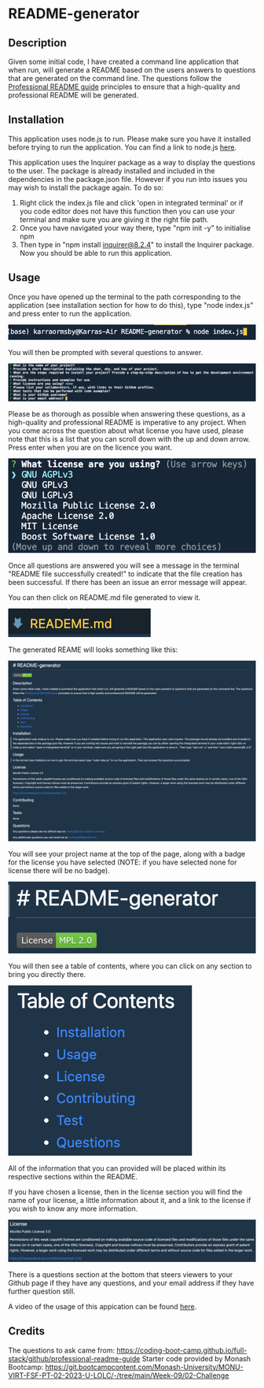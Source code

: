 # README-generator

## Description

Given some initial code, I have created a command line application that when run, will generate a README based on the users answers to questions that are generated on the command line. The questions follow the [Professional README guide](https://coding-boot-camp.github.io/full-stack/github/professional-readme-guide) principles to ensure that a high-quality and professional README will be generated.

## Installation

This application uses node.js to run. Please make sure you have it installed before trying to run the application. You can find a link to node.js [here](https://nodejs.org/en).

This application uses the Inquirer package as a way to display the questions to the user. The package is already installed and included in the dependencies in the package.json file. However if you run into issues you may wish to install the package again. To do so:
1. Right click the index.js file and click 'open in integrated terminal' or if you code editor does not have this function then you can use your terminal and make sure you are giving it the right file path.
2. Once you have navigated your way there, type "npm init -y" to initialise npm
3. Then type in "npm install inquirer@8.2.4" to install the Inquirer package.
Now you should be able to run this application.

## Usage

Once you have opened up the terminal to the path corresponding to the application (see installation section for how to do this), type "node index.js" and press enter to run the application.

![starting application](./assets/images/starting%20the%20application.png)

You will then be prompted with several questions to answer.

![questions](./assets/images/questions.png)

Please be as thorough as possible when answering these questions, as a high-quality and professional README is imperative to any project. 
When you come across the question about what license you have used, please note that this is a list that you can scroll down with the up and down arrow. Press enter when you are on the licence you want.

![license](./assets/images/licenses.png)

Once all questions are answered you will see a message in the terminal "README file successfully created!" to indicate that the file creation has been successful. If there has been an issue an error message will appear.

You can then click on README.md file generated to view it. 

![generated file](./assets/images/generated%20file.png)

The generated REAME will looks something like this:

![generated README](./assets/images/Generated%20README.png)

You will see your project name at the top of the page, along with a badge for the license you have selected (NOTE: if you have selected none for license there will be no badge).

![title and license badge](./assets/images/title%20and%20license%20badge.png)

You will then see a table of contents, where you can click on any section to bring you directly there. 

![table of contents](./assets/images/table%20of%20contents.png)

All of the information that you can provided will be placed within its respective sections within the README.

If you have chosen a license, then in the license section you will find the name of your license, a little information about it, and a link to the license if you wish to know any more information.

![license](./assets/images/license%20info.png)

There is a questions section at the bottom that steers viewers to your Github page if they have any questions, and your email address if they have further question still.

A video of the usage of this appication can be found [here](https://drive.google.com/file/d/1XgPNwV2SninCCZhtAPIbq6unYCKLjNkw/view).

## Credits

The questions to ask came from: https://coding-boot-camp.github.io/full-stack/github/professional-readme-guide
Starter code provided by Monash Bootcamp: https://git.bootcampcontent.com/Monash-University/MONU-VIRT-FSF-PT-02-2023-U-LOLC/-/tree/main/Week-09/02-Challenge
